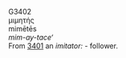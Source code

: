<body>
  <p>G3402<br>  μιμητής  <br> mimētēs  <br><i>mim-ay-tace‘ </i><br>From <a href="g3401.htm">3401</a>  an <i>imitator:</i> - follower.<br></p>
 </body>